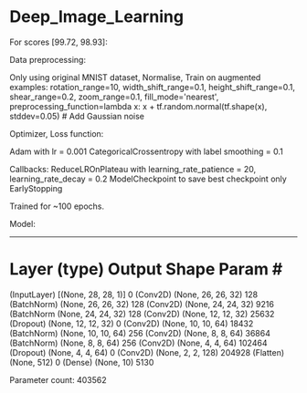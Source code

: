 # Deep_Image_Learning

For scores [99.72, 98.93]:

Data preprocessing:

Only using original MNIST dataset,
Normalise,
Train on augmented examples:
rotation_range=10,
width_shift_range=0.1,
height_shift_range=0.1,
shear_range=0.2,
zoom_range=0.1,
fill_mode='nearest',
preprocessing_function=lambda x: x + tf.random.normal(tf.shape(x), stddev=0.05)  # Add Gaussian noise

Optimizer, Loss function:

Adam with lr = 0.001
CategoricalCrossentropy with label smoothing = 0.1

Callbacks:
ReduceLROnPlateau with learning_rate_patience = 20, learning_rate_decay = 0.2
ModelCheckpoint to save best checkpoint only
EarlyStopping

Trained for ~100 epochs.

Model:
_________________________________________________________________
 Layer (type)                Output Shape              Param #   
===================================================
(InputLayer)    [(None, 28, 28, 1)]       0
(Conv2D)       (None, 26, 26, 32)        128
(BatchNorm)  (None, 26, 26, 32)       128
(Conv2D)       (None, 24, 24, 32)        9216
(BatchNorm  (None, 24, 24, 32)       128
(Conv2D)       (None, 12, 12, 32)        25632
(Dropout)   (None, 12, 12, 32)        0
(Conv2D)       (None, 10, 10, 64)        18432
(BatchNorm)  (None, 10, 10, 64)       256
(Conv2D)       (None, 8, 8, 64)          36864
(BatchNorm)  (None, 8, 8, 64)         256
(Conv2D)       (None, 4, 4, 64)          102464
(Dropout)   (None, 4, 4, 64)          0
(Conv2D)       (None, 2, 2, 128)         204928
(Flatten)   (None, 512)               0
(Dense)        (None, 10)                5130

Parameter count: 403562
